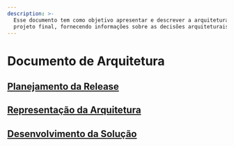 ```yaml
---
description: >-
  Esse documento tem como objetivo apresentar e descrever a arquitetura do
  projeto final, fornecendo informações sobre as decisões arquiteturais
---
```


# Documento de Arquitetura

## [Planejamento da Release](planejamento-da-release.md)

## [Representação da Arquitetura](representacao-da-arquitetura.md) 

## [Desenvolvimento da Solução](desenvolvimento-da-solucao.md)

